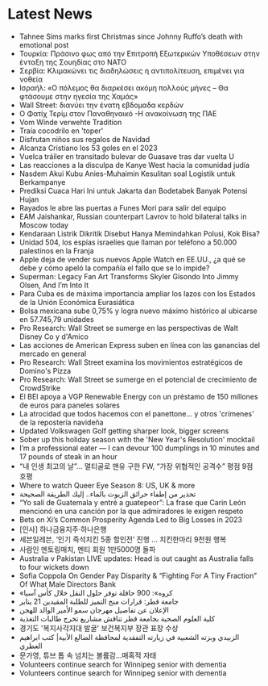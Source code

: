 # Latest News
-  Tahnee Sims marks first Christmas since Johnny Ruffo’s death with emotional post
-  Τουρκία: Πράσινο φως από την Επιτροπή Εξωτερικών Υποθέσεων στην ένταξη της Σουηδίας στο ΝΑΤΟ
-  Σερβία: Κλιμακώνει τις διαδηλώσεις η αντιπολίτευση, επιμένει για νοθεία
-  Ισραήλ: «Ο πόλεμος θα διαρκέσει ακόμη πολλούς μήνες – Θα φτάσουμε στην ηγεσία της Χαμάς»
-  Wall Street: διανύει την ένατη εβδομαδα κερδών
-  Ο Φατίχ Τερίμ στον Παναθηναικό -Η ανακοίνωση της ΠΑΕ
-  Vom Winde verwehte Tradition
-  Traía cocodrilo en 'toper'
-  Disfrutan niños sus regalos de Navidad
-  Alcanza Cristiano los 53 goles en el 2023
-  Vuelca tráiler en transitado bulevar de Guasave tras dar vuelta U
-  Las reacciones a la disculpa de Kanye West hacia la comunidad judía
-  Nasdem Akui Kubu Anies-Muhaimin Kesulitan soal Logistik untuk Berkampanye
-  Prediksi Cuaca Hari Ini untuk Jakarta dan Bodetabek Banyak Potensi Hujan
-  Rayados le abre las puertas a Funes Mori para salir del equipo
-  EAM Jaishankar, Russian counterpart Lavrov to hold bilateral talks in Moscow today
-  Kendaraan Listrik Dikritik Disebut Hanya Memindahkan Polusi, Kok Bisa?
-  Unidad 504, los espías israelíes que llaman por teléfono a 50.000 palestinos en la Franja
-  Apple deja de vender sus nuevos Apple Watch en EE.UU., ¿a qué se debe y cómo apeló la compañía el fallo que se lo impide?
-  Superman: Legacy Fan Art Transforms Skyler Gisondo Into Jimmy Olsen, And I’m Into It
-  Para Cuba es de máxima importancia ampliar los lazos con los Estados de la Unión Económica Eurasiática
-  Bolsa mexicana sube 0,75% y logra nuevo máximo histórico al ubicarse en 57.745,79 unidades
-  Pro Research: Wall Street se sumerge en las perspectivas de Walt Disney Co y d'Amico
-  Las acciones de American Express suben en línea con las ganancias del mercado en general
-  Pro Research: Wall Street examina los movimientos estratégicos de Domino's Pizza
-  Pro Research: Wall Street se sumerge en el potencial de crecimiento de CrowdStrike
-  El BEI apoya a VGP Renewable Energy con un préstamo de 150 millones de euros para paneles solares
-  La atrocidad que todos hacemos con el panettone... y otros 'crímenes' de la repostería navideña
-  Updated Volkswagen Golf getting sharper look, bigger screens
-  Sober up this holiday season with the 'New Year's Resolution' mocktail
-  I’m a professional eater — I can devour 100 dumplings in 10 minutes and 17 pounds of steak in an hour
-  “내 인생 최고의 날”… 멀티골로 맨유 구한 FW, “가장 위협적인 공격수” 평점 9점 호평
-  Where to watch Queer Eye Season 8: US, UK & more
-  تحذير من إطفاء حرائق الزيوت بالماء.. إليك الطريقة الصحيحة
-  “Yo salí de Guatemala y entré a guatepeor”: La frase que Carin León mencionó en una canción por la que admiradores le exigen respeto
-  Bets on Xi’s Common Prosperity Agenda Led to Big Losses in 2023
-  [인사] 하나금융지주·하나은행
-  세븐일레븐, ‘인기 즉석치킨 5종 할인전’ 진행 … 치킨한마리 9천원 행복
-  사람인 멘토링매치, 멘티 회원 1만5000명 돌파
-  Australia v Pakistan LIVE updates: Head is out caught as Australia falls to four wickets down
-  Sofia Coppola On Gender Pay Disparity & “Fighting For A Tiny Fraction” Of What Male Directors Bank
-  «كروه»: 900 حافلة توفر حلول النقل خلال كأس آسيا
-  جامعة قطر: قرارات منح التميز للطلبة المقيدين 21 يناير
-  الإعلان عن تفاصيل مهرجان سمو الأمير الوالد للهجن
-  كلية العلوم الصحية بجامعة قطر تناقش مشاريع تخرج طالبات التغذية
-  경기도 '복지사각지대 발굴' 보건복지부 장관 표창 수상
-  الزبيدي وبزته الشعبية في زيارته التفقدية لمحافظة الضالع الأبية| كتب ابراهيم العطري
-  문가영, 튜브 톱 속 넘치는 볼륨감…매혹적 자태
-  Volunteers continue search for Winnipeg senior with dementia
-  Volunteers continue search for Winnipeg senior with dementia
